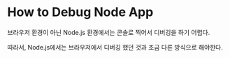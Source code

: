 # How to Debug Node App

브라우저 환경이 아닌 Node.js 환경에서는 콘솔로 찍어서 디버깅을 하기 어렵다.

따라서, Node.js에서는 브라우저에서 디버깅 했던 것과 조금 다른 방식으로 해야한다.
